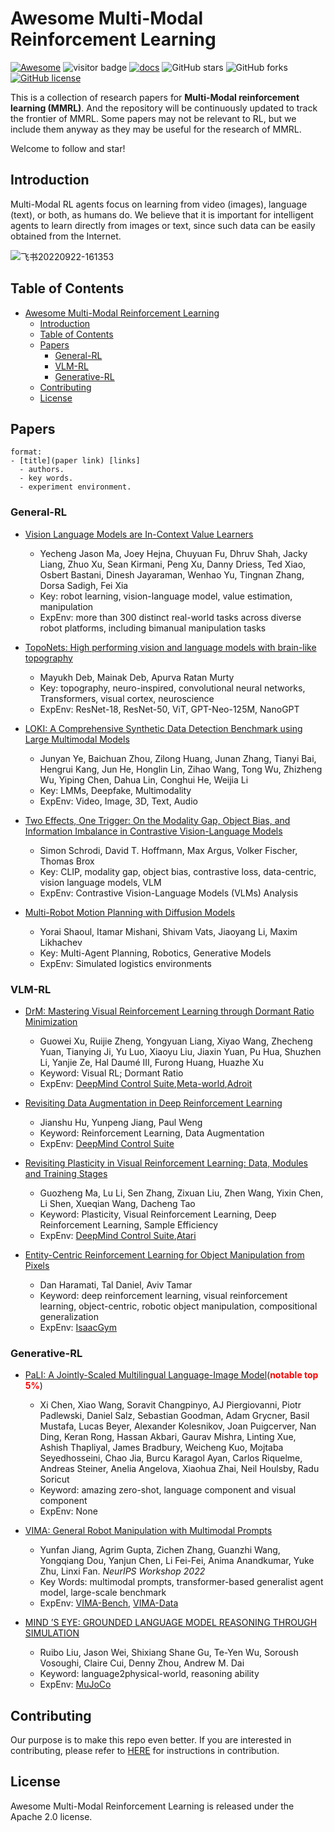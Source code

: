 # Awesome Multi-Modal Reinforcement Learning 
[![Awesome](https://cdn.rawgit.com/sindresorhus/awesome/d7305f38d29fed78fa85652e3a63e154dd8e8829/media/badge.svg)](https://github.com/sindresorhus/awesome) 
![visitor badge](https://visitor-badge.lithub.cc/badge?page_id=opendilab.awesome-multi-modal-reinforcement-learning&left_text=Visitors)
[![docs](https://img.shields.io/badge/docs-latest-blue)](https://github.com/opendilab/awesome-multi-modal-reinforcement-learning)
![GitHub stars](https://img.shields.io/github/stars/opendilab/awesome-multi-modal-reinforcement-learning?color=yellow)
![GitHub forks](https://img.shields.io/github/forks/opendilab/awesome-multi-modal-reinforcement-learning?color=9cf)
[![GitHub license](https://img.shields.io/github/license/opendilab/awesome-multi-modal-reinforcement-learning)](https://github.com/opendilab/awesome-multi-modal-reinforcement-learning/blob/main/LICENSE)

This is a collection of research papers for **Multi-Modal reinforcement learning (MMRL)**.
And the repository will be continuously updated to track the frontier of MMRL.
Some papers may not be relevant to RL, but we include them anyway as they may be useful for the research of MMRL.

Welcome to follow and star!

## Introduction

Multi-Modal RL agents focus on learning from video (images), language (text), or both, as humans do. We believe that it is important for intelligent agents to learn directly from images or text, since such data can be easily obtained from the Internet.

![飞书20220922-161353](https://user-images.githubusercontent.com/4834562/191696555-2ff17e41-77f4-4d04-ba2a-ea9bc8d99d96.png)

## Table of Contents

- [Awesome Multi-Modal Reinforcement Learning](#awesome-multi-modal-reinforcement-learning)
  - [Introduction](#introduction)
  - [Table of Contents](#table-of-contents)
  - [Papers](#papers)
    - [General-RL](#General-RL)
    - [VLM-RL](#VLM-RL)
    - [Generative-RL](#Generative-RL)
  - [Contributing](#contributing)
  - [License](#license)

## Papers

```
format:
- [title](paper link) [links]
  - authors.
  - key words.
  - experiment environment.
```

### General-RL

- [Vision Language Models are In-Context Value Learners](https://openreview.net/forum?id=friHAl5ofG)  
  - Yecheng Jason Ma, Joey Hejna, Chuyuan Fu, Dhruv Shah, Jacky Liang, Zhuo Xu, Sean Kirmani, Peng Xu, Danny Driess, Ted Xiao, Osbert Bastani, Dinesh Jayaraman, Wenhao Yu, Tingnan Zhang, Dorsa Sadigh, Fei Xia  
  - Key: robot learning, vision-language model, value estimation, manipulation  
  - ExpEnv: more than 300 distinct real-world tasks across diverse robot platforms, including bimanual manipulation tasks

- [TopoNets: High performing vision and language models with brain-like topography](https://openreview.net/forum?id=THqWPzL00e)  
  - Mayukh Deb, Mainak Deb, Apurva Ratan Murty  
  - Key: topography, neuro-inspired, convolutional neural networks, Transformers, visual cortex, neuroscience  
  - ExpEnv: ResNet-18, ResNet-50, ViT, GPT-Neo-125M, NanoGPT

- [LOKI: A Comprehensive Synthetic Data Detection Benchmark using Large Multimodal Models](https://openreview.net/forum?id=z8sxoCYgmd)  
  - Junyan Ye, Baichuan Zhou, Zilong Huang, Junan Zhang, Tianyi Bai, Hengrui Kang, Jun He, Honglin Lin, Zihao Wang, Tong Wu, Zhizheng Wu, Yiping Chen, Dahua Lin, Conghui He, Weijia Li  
  - Key: LMMs, Deepfake, Multimodality  
  - ExpEnv: Video, Image, 3D, Text, Audio

- [Two Effects, One Trigger: On the Modality Gap, Object Bias, and Information Imbalance in Contrastive Vision-Language Models](https://openreview.net/forum?id=uAFHCZRmXk)  
  - Simon Schrodi, David T. Hoffmann, Max Argus, Volker Fischer, Thomas Brox  
  - Key: CLIP, modality gap, object bias, contrastive loss, data-centric, vision language models, VLM  
  - ExpEnv: Contrastive Vision-Language Models (VLMs) Analysis
  
- [Multi-Robot Motion Planning with Diffusion Models](https://openreview.net/forum?id=AUCYptvAf3)  
  - Yorai Shaoul, Itamar Mishani, Shivam Vats, Jiaoyang Li, Maxim Likhachev  
  - Key: Multi-Agent Planning, Robotics, Generative Models  
  - ExpEnv: Simulated logistics environments
  
### VLM-RL
- [DrM: Mastering Visual Reinforcement Learning through Dormant Ratio Minimization](https://openreview.net/pdf?id=MSe8YFbhUE)
  - Guowei Xu, Ruijie Zheng, Yongyuan Liang, Xiyao Wang, Zhecheng Yuan, Tianying Ji, Yu Luo, Xiaoyu Liu, Jiaxin Yuan, Pu Hua, Shuzhen Li, Yanjie Ze, Hal Daumé III, Furong Huang, Huazhe Xu
  - Keyword: Visual RL; Dormant Ratio
  - ExpEnv: [DeepMind Control Suite](https://github.com/deepmind/dm_control),[Meta-world](https://github.com/rlworkgroup/metaworld),[Adroit](https://github.com/Farama-Foundation/D4RL)

- [Revisiting Data Augmentation in Deep Reinforcement Learning](https://openreview.net/pdf?id=EGQBpkIEuu)
  - Jianshu Hu, Yunpeng Jiang, Paul Weng
  - Keyword: Reinforcement Learning, Data Augmentation
  - ExpEnv: [DeepMind Control Suite](https://github.com/deepmind/dm_control)

- [Revisiting Plasticity in Visual Reinforcement Learning: Data, Modules and Training Stages](https://openreview.net/forum?id=0aR1s9YxoL)
  - Guozheng Ma, Lu Li, Sen Zhang, Zixuan Liu, Zhen Wang, Yixin Chen, Li Shen, Xueqian Wang, Dacheng Tao
  - Keyword: Plasticity, Visual Reinforcement Learning, Deep Reinforcement Learning, Sample Efficiency
  - ExpEnv: [DeepMind Control Suite](https://github.com/deepmind/dm_control),[Atari](https://github.com/openai/gym)

- [Entity-Centric Reinforcement Learning for Object Manipulation from Pixels](https://openreview.net/forum?id=uDxeSZ1wdI)
  - Dan Haramati, Tal Daniel, Aviv Tamar
  - Keyword: deep reinforcement learning, visual reinforcement learning, object-centric, robotic object manipulation, compositional generalization
  - ExpEnv: [IsaacGym](https://github.com/NVIDIA-Omniverse/IsaacGymEnvs)

### Generative-RL
- [PaLI: A Jointly-Scaled Multilingual Language-Image Model](https://arxiv.org/abs/2209.06794)(**<font color="red">notable top 5%</font>**) 
  - Xi Chen, Xiao Wang, Soravit Changpinyo, AJ Piergiovanni, Piotr Padlewski, Daniel Salz, Sebastian Goodman, Adam Grycner, Basil Mustafa, Lucas Beyer, Alexander Kolesnikov, Joan Puigcerver, Nan Ding, Keran Rong, Hassan Akbari, Gaurav Mishra, Linting Xue, Ashish Thapliyal, James Bradbury, Weicheng Kuo, Mojtaba Seyedhosseini, Chao Jia, Burcu Karagol Ayan, Carlos Riquelme, Andreas Steiner, Anelia Angelova, Xiaohua Zhai, Neil Houlsby, Radu Soricut
  - Keyword: amazing zero-shot, language component and visual component
  - ExpEnv: None

- [VIMA: General Robot Manipulation with Multimodal Prompts](https://arxiv.org/abs/2210.03094)
  - Yunfan Jiang, Agrim Gupta, Zichen Zhang, Guanzhi Wang, Yongqiang Dou, Yanjun Chen, Li Fei-Fei, Anima Anandkumar, Yuke Zhu, Linxi Fan. *NeurIPS Workshop 2022*
  - Key Words: multimodal prompts, transformer-based generalist agent model, large-scale benchmark
  - ExpEnv: [VIMA-Bench](https://github.com/vimalabs/VimaBench), [VIMA-Data](https://huggingface.co/datasets/VIMA/VIMA-Data)

- [MIND ’S EYE: GROUNDED LANGUAGE MODEL REASONING THROUGH SIMULATION](https://arxiv.org/abs/2210.05359)
  - Ruibo Liu, Jason Wei, Shixiang Shane Gu, Te-Yen Wu, Soroush Vosoughi, Claire Cui, Denny Zhou, Andrew M. Dai
  - Keyword:  language2physical-world, reasoning ability
  - ExpEnv: [MuJoCo](https://mujoco.org/)



## Contributing

Our purpose is to make this repo even better. If you are interested in contributing, please refer to [HERE](CONTRIBUTING.md) for instructions in contribution.


## License

Awesome Multi-Modal Reinforcement Learning is released under the Apache 2.0 license.
